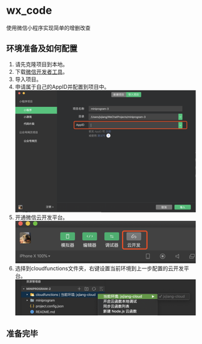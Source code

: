 # wx_code
使用微信小程序实现简单的增删改查

## 环境准备及如何配置

1. 请先克隆项目到本地。
2. 下载[微信开发者工具](https://developers.weixin.qq.com/miniprogram/dev/devtools/download.html)。
3. 导入项目。
4. 申请属于自己的AppID并配置到项目中。
![alt 图片](./img/WX20200414-130001@2x.png)
5. 开通微信云开发平台。
![alt 图片](./img/WX20200414-130542@2x.png)
6. 选择到cloudfunctions文件夹，右键设置当前环境到上一步配置的云开发平台。
![alt 图片](./img/WX20200414-130752@2x.png)

## 准备完毕
